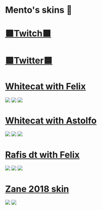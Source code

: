 # Mento's skins 🚀 

# [🟪Twitch🟪](https://twitch.tv/mentowo_)

# [🟦Twitter🟦](https://x.com/mentowosu)

# [Whitecat with Felix](https://drive.google.com/file/d/14WGlLCbwSXLgdj-Kq_VIn0vQvLxrDq3O/view?usp=sharing)
![](https://i.imgur.com/Uwl1Ac8.jpg)
![](https://i.imgur.com/UxAcTVe.jpg)
![](https://i.imgur.com/qk34zs4.jpg)

# [Whitecat with Astolfo](https://drive.google.com/file/d/1oo-O6OzK5canlp64tPd9blREPSHhcaMG/view?usp=sharing)
![](https://i.imgur.com/mt8M767.jpg)
![](https://i.imgur.com/EjzMH7e.jpg)
![](https://i.imgur.com/dMJ1Jvs.jpg)

# [Rafis dt with Felix](https://drive.google.com/file/d/1unXsHS34X0Rz7VtY1JMQg_zb03z0GLUS/view?usp=sharing)
![](https://i.imgur.com/hKr8ZIk.jpg)
![](https://i.imgur.com/INA3N7M.jpg)
![](https://i.imgur.com/plQCRls.jpg)

# [Zane 2018 skin](https://drive.google.com/file/d/18yK6MRQ9knbXhwOghME6PbinV2jQ7Xwg/view?usp=sharing)
![](https://i.imgur.com/A2qQdsx.jpg)
![](https://i.imgur.com/jjV1WUu.jpg)
